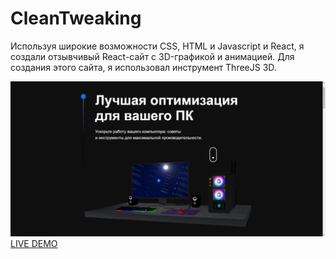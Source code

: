 # CleanTweaking
Используя широкие возможности CSS, HTML и Javascript и React, я создали отзывчивый React-сайт с 3D-графикой и анимацией. Для создания этого сайта, я использовал инструмент ThreeJS 3D.

![](https://raw.githubusercontent.com/bollshoy/CleanTweaking/main/src/assets/demo.png)
[LIVE DEMO](https://bollshoy.github.io/CleanTweaking/#/)
